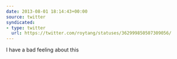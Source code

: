 ```yaml
---
date: 2013-08-01 18:14:43+00:00
source: twitter
syndicated:
- type: twitter
  url: https://twitter.com/roytang/statuses/362999850507309056/
---
```


I have a bad feeling about this